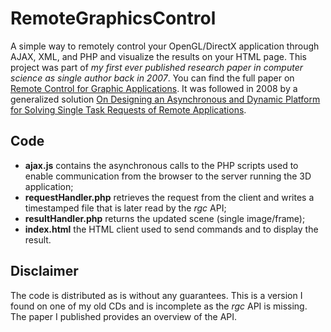 # RemoteGraphicsControl
A simple way to remotely control your OpenGL/DirectX application through AJAX, XML, and PHP and visualize the results on your HTML page. This project was part of *my first ever published research paper in computer science as single author back in 2007*. You can find the full paper on [Remote Control for Graphic Applications](https://ieeexplore.ieee.org/document/4438114). It was followed in 2008 by a generalized solution [On Designing an Asynchronous and Dynamic Platform for Solving Single Task Requests of Remote Applications](https://ieeexplore.ieee.org/abstract/document/4591338).

## Code

- **ajax.js** contains the asynchronous calls to the PHP scripts used to enable communication from the browser to the server running the 3D application;
- **requestHandler.php** retrieves the request from the client and writes a timestamped file that is later read by the *rgc* API;
- **resultHandler.php** returns the updated scene (single image/frame);
- **index.html** the HTML client used to send commands and to display the result.

## Disclaimer
The code is distributed as is without any guarantees. This is a version I found on one of my old CDs and is incomplete as the *rgc* API is missing. The paper I published provides an overview of the API.
